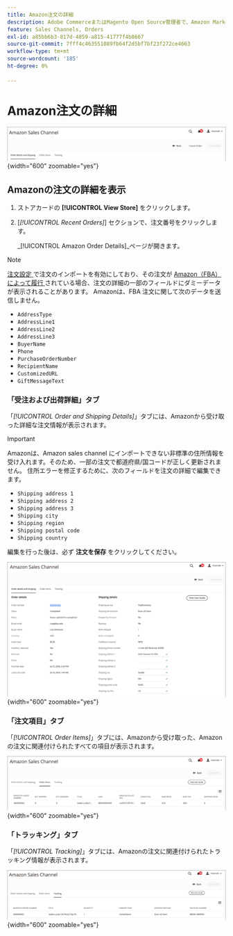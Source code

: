 ```yaml
---
title: Amazon注文の詳細
description: Adobe CommerceまたはMagento Open Source管理者で、Amazon Marketplace 注文の詳細を表示できます。
feature: Sales Channels, Orders
exl-id: a85bb6b3-817d-4859-a815-41777f4b8667
source-git-commit: 7fff4c463551089fb64f2d5bf7bf23f272ce4663
workflow-type: tm+mt
source-wordcount: '185'
ht-degree: 0%

---
```


# Amazon注文の詳細

![Amazon注文の詳細 ](assets/amazon-order-details-header.png){width="600" zoomable="yes"}

## Amazonの注文の詳細を表示

1. ストアカードの **[!UICONTROL View Store]** をクリックします。

1. [_[!UICONTROL Recent Orders]_] セクションで、注文番号をクリックします。

   _[!UICONTROL Amazon Order Details]_ページが開きます。

>[!NOTE]
>
>[ 注文設定 ](./order-settings.md) で注文のインポートを有効にしており、その注文が [Amazon（FBA）によって履行 ](./fulfilled-by.md) されている場合、注文の詳細の一部のフィールドにダミーデータが表示されることがあります。 Amazonは、FBA 注文に関して次のデータを送信しません。
>
> - `AddressType`
> - `AddressLine1`
> - `AddressLine2`
> - `AddressLine3`
> - `BuyerName`
> - `Phone`
> - `PurchaseOrderNumber`
> - `RecipientName`
> - `CustomizedURL`
> - `GiftMessageText`

### 「受注および出荷詳細」タブ

「_[!UICONTROL Order and Shipping Details]_」タブには、Amazonから受け取った詳細な注文情報が表示されます。

>[!IMPORTANT]
>
>Amazonは、Amazon sales channel にインポートできない非標準の住所情報を受け入れます。そのため、一部の注文で都道府県/国コードが正しく更新されません。 住所エラーを修正するために、次のフィールドを注文の詳細で編集できます。
>
>- `Shipping address 1`
>- `Shipping address 2`
>- `Shipping address 3`
>- `Shipping city`
>- `Shipping region`
>- `Shipping postal code`
>- `Shipping country`
>
>編集を行った後は、必ず **注文を保存** をクリックしてください。

![ 注文および発送明細 ](assets/amazon-order-details.png){width="600" zoomable="yes"}

### 「注文項目」タブ

「_[!UICONTROL Order Items]_」タブには、Amazonから受け取った、Amazonの注文に関連付けられたすべての項目が表示されます。

![ 注文品目詳細 ](assets/amazon-order-item-details.png){width="600" zoomable="yes"}

### 「トラッキング」タブ

「_[!UICONTROL Tracking]_」タブには、Amazonの注文に関連付けられたトラッキング情報が表示されます。

![ トラッキングの詳細 ](assets/amazon-order-tracking-details.png){width="600" zoomable="yes"}
